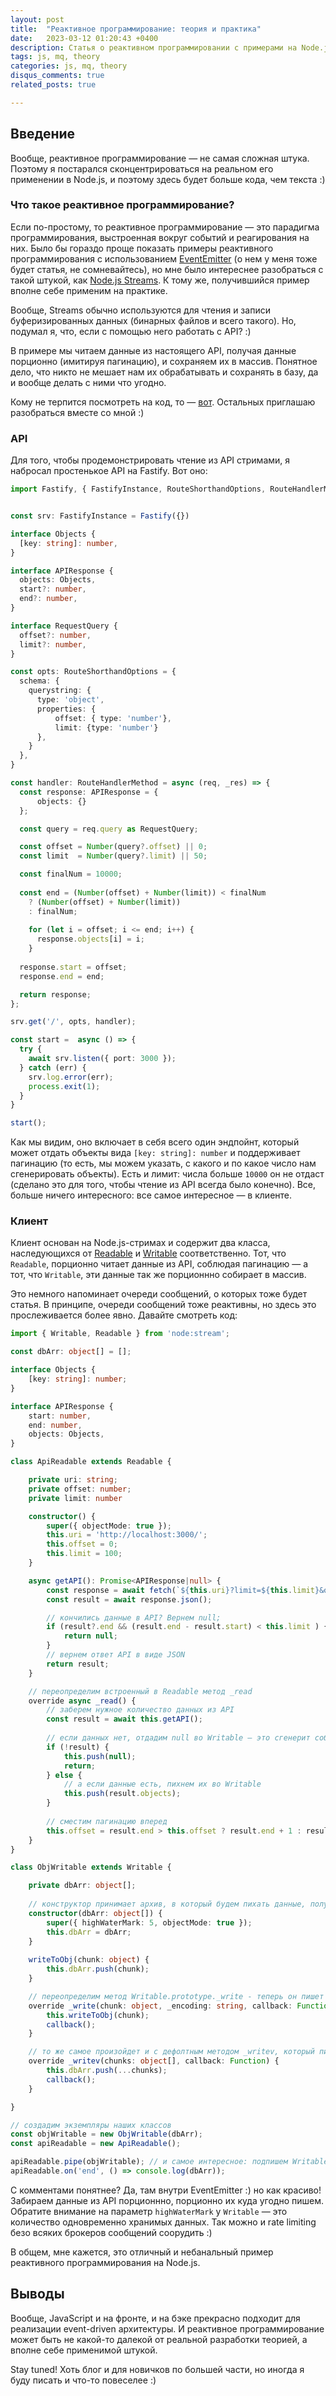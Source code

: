 ```yaml
---
layout: post
title:  "Реактивное программирование: теория и практика"
date:   2023-03-12 01:20:43 +0400
description: Статья о реактивном программировании с примерами на Node.js Streams.
tags: js, mq, theory
categories: js, mq, theory
disqus_comments: true
related_posts: true

---
```


## Введение

Вообще, реактивное программирование — не самая сложная штука. 
Поэтому я постарался сконцентрироваться на реальном его применении в Node.js, и поэтому здесь будет больше кода, чем текста :)

### Что такое реактивное программирование?

Если по-простому, то реактивное программирование — это парадигма программирования, выстроенная вокруг событий и реагирования на них.
Было бы гораздо проще показать примеры реактивного программирования с использованием [EventEmitter](https://nodejs.dev/en/learn/the-nodejs-event-emitter/) (о нем у меня тоже будет статья, не сомневайтесь), но мне было интереснее разобраться с такой штукой, как [Node.js Streams](https://nodejs.org/api/stream.html#stream).
К тому же, получившийся пример вполне себе применим на практике.

Вообще, Streams обычно используются для чтения и записи буферизированных данных (бинарных файлов и всего такого).
Но, подумал я, что, если с помощью него работать с API? :) 

В примере мы читаем данные из настоящего API, получая данные порционно (имитируя пагинацию), и сохраняем их в массив.
Понятное дело, что никто не мешает нам их обрабатывать и сохранять в базу, да и вообще делать с ними что угодно.

Кому не терпится посмотреть на код, то — [вот](https://github.com/sptmru/reactive-programming-on-streams). Остальных приглашаю разобраться вместе со мной :)

### API

Для того, чтобы продемонстрировать чтение из API стримами, я набросал простенькое API на Fastify. Вот оно:

```ts
import Fastify, { FastifyInstance, RouteShorthandOptions, RouteHandlerMethod } from 'fastify'


const srv: FastifyInstance = Fastify({})

interface Objects {
  [key: string]: number,
}

interface APIResponse {
  objects: Objects,
  start?: number,
  end?: number,
}

interface RequestQuery {
  offset?: number,
  limit?: number,
}

const opts: RouteShorthandOptions = {
  schema: {
    querystring: {
      type: 'object',
      properties: {
          offset: { type: 'number'},
          limit: {type: 'number'}
      },
    }
  },
}

const handler: RouteHandlerMethod = async (req, _res) => {
  const response: APIResponse = {
      objects: {}
  };

  const query = req.query as RequestQuery;

  const offset = Number(query?.offset) || 0;
  const limit  = Number(query?.limit) || 50;

  const finalNum = 10000;
  
  const end = (Number(offset) + Number(limit)) < finalNum 
    ? (Number(offset) + Number(limit))
    : finalNum;
  
    for (let i = offset; i <= end; i++) {
      response.objects[i] = i;
    }
  
  response.start = offset;
  response.end = end;

  return response;
};

srv.get('/', opts, handler);

const start =  async () => {
  try {
    await srv.listen({ port: 3000 });
  } catch (err) {
    srv.log.error(err);
    process.exit(1);
  }
}

start();
```

Как мы видим, оно включает в себя всего один эндпойнт, который может отдать объекты вида `[key: string]: number` и поддерживает пагинацию (то есть, мы можем указать, с какого и по какое число нам сгенерировать объекты).
Есть и лимит: числа больше `10000` он не отдаст (сделано это для того, чтобы чтение из API всегда было конечно). 
Все, больше ничего интересного: все самое интересное — в клиенте.

### Клиент

Клиент основан на Node.js-стримах и содержит два класса, наследующихся от [Readable](https://nodejs.org/api/stream.html#class-streamreadable) и [Writable](https://nodejs.org/api/stream.html#class-streamwritable) соответственно.
Тот, что `Readable`, порционно читает данные из API, соблюдая пагинацию — а тот, что `Writable`, эти данные так же порционнно собирает в массив.

Это немного напоминает очереди сообщений, о которых тоже будет статья. В принципе, очереди сообщений тоже реактивны, но здесь это прослеживается более явно.
Давайте смотреть код:

```ts
import { Writable, Readable } from 'node:stream';

const dbArr: object[] = [];

interface Objects {
    [key: string]: number;
}

interface APIResponse {
    start: number,
    end: number,
    objects: Objects,
}

class ApiReadable extends Readable {

    private uri: string;
    private offset: number;
    private limit: number

    constructor() {
        super({ objectMode: true });
        this.uri = 'http://localhost:3000/';
        this.offset = 0;
        this.limit = 100;
    }

    async getAPI(): Promise<APIResponse|null> {
        const response = await fetch(`${this.uri}?limit=${this.limit}&offset=${this.offset}`);
        const result = await response.json();

        // кончились данные в API? Вернем null;
        if (result?.end && (result.end - result.start) < this.limit ) {
            return null;
        }
        // вернем ответ API в виде JSON
        return result;
    }

    // переопределим встроенный в Readable метод _read
    override async _read() {
        // заберем нужное количество данных из API
        const result = await this.getAPI();
        
        // если данных нет, отдадим null во Writable — это сгенерит событие end
        if (!result) {
            this.push(null);
            return;
        } else {
            // а если данные есть, пихнем их во Writable
            this.push(result.objects);
        }
        
        // сместим пагинацию вперед
        this.offset = result.end > this.offset ? result.end + 1 : result.end;
    }
}

class ObjWritable extends Writable {

    private dbArr: object[];
    
    // конструктор принимает архив, в который будем пихать данные, полученные от Readable
    constructor(dbArr: object[]) {
        super({ highWaterMark: 5, objectMode: true });
        this.dbArr = dbArr;
    }
    
    writeToObj(chunk: object) {
        this.dbArr.push(chunk);
    }

    // переопределим метод Writable.prototype._write - теперь он пишет в наш массив полученные данные и исполняет свой дефолтный коллбек
    override _write(chunk: object, _encoding: string, callback: Function) {
        this.writeToObj(chunk);
        callback();
    }

    // то же самое произойдет и с дефолтным методом _writev, который пишет несколько кусков (chunks) данных за раз
    override _writev(chunks: object[], callback: Function) {
        this.dbArr.push(...chunks);
        callback();
    }

}

// создадим экземпляры наших классов
const objWritable = new ObjWritable(dbArr);
const apiReadable = new ApiReadable();

apiReadable.pipe(objWritable); // и самое интересное: подпишем Writable на Readable
apiReadable.on('end', () => console.log(dbArr));
```

С комментами понятнее? Да, там внутри EventEmitter :) но как красиво! Забираем данные из API порционнно, порционно их куда угодно пишем.
Обратите внимание на параметр `highWaterMark` у `Writable` — это количество одновременно хранимых данных. Так можно и rate limiting безо всяких брокеров сообщений соорудить :)

В общем, мне кажется, это отличный и небанальный пример реактивного программирования на Node.js.

## Выводы

Вообще, JavaScript и на фронте, и на бэке прекрасно подходит для реализации event-driven архитектуры.
И реактивное программирование может быть не какой-то далекой от реальной разработки теорией, а вполне себе применимой штукой.

Stay tuned! Хоть блог и для новичков по большей части, но иногда я буду писать и что-то повеселее :)
